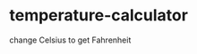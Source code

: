 # temperature-calculator
change Celsius to get Fahrenheit
<!DOCTYPE html>
<html>
   <head>
        <title>Fahrenheit from Celsius</title>
   </head>
    <body>
      <script>
	  var cTemp = 40; //temp in Celsius
	  var hTemp = ((cTemp * 9) /5) + 32;
	  document.write("Temperature in Celsius: " + cTemp + " degrees<br/>");
	  document.write("Temperature in Fahrenheit: " + hTemp + " degrees");
      </script>
   </body>
</html>
